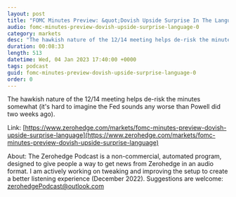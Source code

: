 ```yaml
---
layout: post
title: "FOMC Minutes Preview: &quot;Dovish Upside Surprise In The Language?&quot;"
audio: fomc-minutes-preview-dovish-upside-surprise-language-0
category: markets
desc: "The hawkish nature of the 12/14 meeting helps de-risk the minutes somewhat (it's hard to imagine the Fed sounds any worse than Powell did two weeks ago)."
duration: 00:08:33
length: 513
datetime: Wed, 04 Jan 2023 17:40:00 +0000
tags: podcast
guid: fomc-minutes-preview-dovish-upside-surprise-language-0
order: 0
---
```

The hawkish nature of the 12/14 meeting helps de-risk the minutes somewhat (it's hard to imagine the Fed sounds any worse than Powell did two weeks ago).

Link: [https://www.zerohedge.com/markets/fomc-minutes-preview-dovish-upside-surprise-language](https://www.zerohedge.com/markets/fomc-minutes-preview-dovish-upside-surprise-language)

About: The Zerohedge Podcast is a non-commercial, automated program, designed to give people a way to get news from Zerohedge in an audio format.  I am actively working on tweaking and improving the setup to create a better listening experience (December 2022).  Suggestions are welcome: [zerohedgePodcast@outlook.com](mailto:zerohedgePodcast@outlook.com)